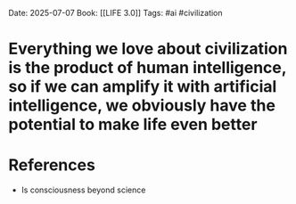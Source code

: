 Date: 2025-07-07
Book: [[LIFE 3.0]]
Tags: #ai #civilization 
# Everything we love about civilization is the product of human intelligence, so if we can amplify it with artificial intelligence, we obviously have the potential to make life even better



# References
- Is consciousness beyond science